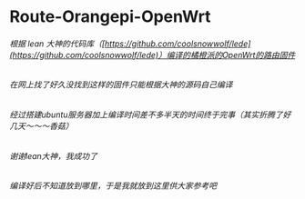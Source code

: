 # Route-Orangepi-OpenWrt
###### 根据 lean 大神的代码库（[https://github.com/coolsnowwolf/lede](https://github.com/coolsnowwolf/lede)）编译的橘橙派的OpenWrt的路由固件
###### 在网上找了好久没找到这样的固件只能根据大神的源码自己编译
###### 经过搭建ubuntu服务器加上编译时间差不多半天的时间终于完事（其实折腾了好几天～～～香菇）
###### 谢谢lean大神，我成功了
###### 编译好后不知道放到哪里，于是我就放到这里供大家参考吧
